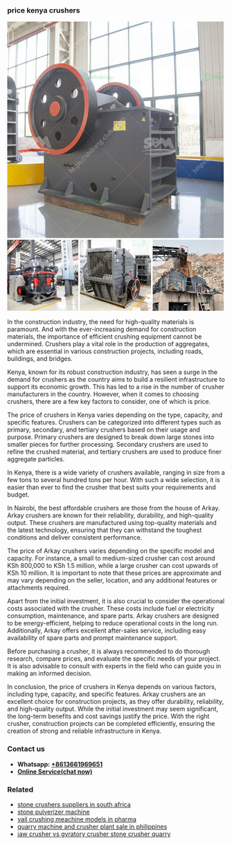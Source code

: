 <h3>price kenya crushers</h3><img src='1703042317.jpg' alt=''><p>In the construction industry, the need for high-quality materials is paramount. And with the ever-increasing demand for construction materials, the importance of efficient crushing equipment cannot be undermined. Crushers play a vital role in the production of aggregates, which are essential in various construction projects, including roads, buildings, and bridges.</p><p>Kenya, known for its robust construction industry, has seen a surge in the demand for crushers as the country aims to build a resilient infrastructure to support its economic growth. This has led to a rise in the number of crusher manufacturers in the country. However, when it comes to choosing crushers, there are a few key factors to consider, one of which is price.</p><p>The price of crushers in Kenya varies depending on the type, capacity, and specific features. Crushers can be categorized into different types such as primary, secondary, and tertiary crushers based on their usage and purpose. Primary crushers are designed to break down large stones into smaller pieces for further processing. Secondary crushers are used to refine the crushed material, and tertiary crushers are used to produce finer aggregate particles.</p><p>In Kenya, there is a wide variety of crushers available, ranging in size from a few tons to several hundred tons per hour. With such a wide selection, it is easier than ever to find the crusher that best suits your requirements and budget.</p><p>In Nairobi, the best affordable crushers are those from the house of Arkay. Arkay crushers are known for their reliability, durability, and high-quality output. These crushers are manufactured using top-quality materials and the latest technology, ensuring that they can withstand the toughest conditions and deliver consistent performance.</p><p>The price of Arkay crushers varies depending on the specific model and capacity. For instance, a small to medium-sized crusher can cost around KSh 800,000 to KSh 1.5 million, while a large crusher can cost upwards of KSh 10 million. It is important to note that these prices are approximate and may vary depending on the seller, location, and any additional features or attachments required.</p><p>Apart from the initial investment, it is also crucial to consider the operational costs associated with the crusher. These costs include fuel or electricity consumption, maintenance, and spare parts. Arkay crushers are designed to be energy-efficient, helping to reduce operational costs in the long run. Additionally, Arkay offers excellent after-sales service, including easy availability of spare parts and prompt maintenance support.</p><p>Before purchasing a crusher, it is always recommended to do thorough research, compare prices, and evaluate the specific needs of your project. It is also advisable to consult with experts in the field who can guide you in making an informed decision.</p><p>In conclusion, the price of crushers in Kenya depends on various factors, including type, capacity, and specific features. Arkay crushers are an excellent choice for construction projects, as they offer durability, reliability, and high-quality output. While the initial investment may seem significant, the long-term benefits and cost savings justify the price. With the right crusher, construction projects can be completed efficiently, ensuring the creation of strong and reliable infrastructure in Kenya.</p><h3>Contact us</h3><ul><li><strong>Whatsapp:&nbsp;<a href="https://wa.me/8613661969651">+8613661969651</a></strong></li><li><a href="https://swt.shibang-china.com/?git&amp;zhl&amp;price kenya crushers"><strong>Online Service(chat now)</strong></a></li></ul><h3>Related</h3><ul><li><a href='stone crushers suppliers in south africa.md'>stone crushers suppliers in south africa</a></li><li><a href='stone pulverizer machine.md'>stone pulverizer machine</a></li><li><a href='vail crushing meachine models in pharma.md'>vail crushing meachine models in pharma</a></li><li><a href='quarry machine and crusher plant sale in philippines.md'>quarry machine and crusher plant sale in philippines</a></li><li><a href='jaw crusher vs gyratory crusher stone crusher quarry.md'>jaw crusher vs gyratory crusher stone crusher quarry</a></li></ul>